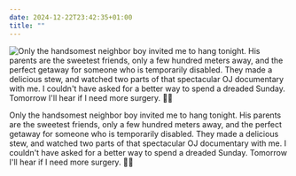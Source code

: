 ```yaml
---
date: 2024-12-22T23:42:35+01:00
title: ""
---
```

![Only the handsomest neighbor boy invited me to hang tonight. His parents are the sweetest friends, only a few hundred meters away, and the perfect getaway for someone who is temporarily disabled. They made a delicious stew, and watched two parts of that spectacular OJ documentary with me. I couldn't have asked for a better way to spend a dreaded Sunday. Tomorrow I'll hear if I need more surgery. 🤞🏽](/img/photos/2024-12-22-23-39-49.jpeg)

Only the handsomest neighbor boy invited me to hang tonight. His parents are the sweetest friends, only a few hundred meters away, and the perfect getaway for someone who is temporarily disabled. They made a delicious stew, and watched two parts of that spectacular OJ documentary with me. I couldn't have asked for a better way to spend a dreaded Sunday. Tomorrow I'll hear if I need more surgery. 🤞🏽